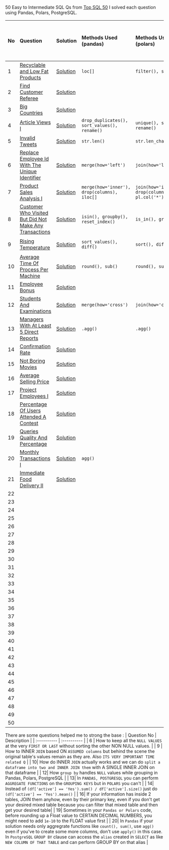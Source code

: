 50 Easy to Intermediate SQL Qs from [Top SQL 50](https://leetcode.com/studyplan/top-sql-50/)
I solved each question using Pandas, Polars, PostgreSQL.

|   No  |   Question  |  Solution   | Methods Used (pandas) | Methods Used (polars) | Methods Used (postgreSQL, except SELECT and FROM) |
| :---- | :-----------| :---------- | :---------------------| :---------------------| :-------------------------------------------------|
|   1   | [Recyclable and Low Fat Products](https://leetcode.com/problems/recyclable-and-low-fat-products/description/?envType=study-plan-v2&envId=top-sql-50) | [Solution](https://leetcode.com/problems/recyclable-and-low-fat-products/solutions/5896967/pandas-polars-and-postgresql) | `loc[]` | `filter(), select()` | `WHERE`|
|   2   | [Find Customer Referee](https://leetcode.com/problems/find-customer-referee/description/) | [Solution](https://leetcode.com/problems/find-customer-referee/solutions/5898178/pandas-polars-and-postgresql) | | | `ISNULL, COALESCE` |
|   3   | [Big Countries](https://leetcode.com/problems/big-countries/) | [Solution](https://leetcode.com/problems/big-countries/solutions/5898265/pandas-polars-postgresql) | | | |
|   4   | [Article Views I](https://leetcode.com/problems/article-views-i/description/) | [Solution](https://leetcode.com/problems/article-views-i/solutions/5898437/pandas-polars-postgresql) | `drop_duplicates(), sort_values(), rename()` | `unique(), sort(), rename()` | `DISTINCT, ORDER BY` |
|   5   | [Invalid Tweets](https://leetcode.com/problems/invalid-tweets/description/?envType=study-plan-v2&envId=top-sql-50) | [Solution](https://leetcode.com/problems/invalid-tweets/solutions/5898689/pandas-polars-postgresql) | `str.len()` | `str.len_chars()`| `LENGTH()` |
|   6   | [Replace Employee Id With The Unique Identifier](https://leetcode.com/problems/replace-employee-id-with-the-unique-identifier/description/) | [Solution](https://leetcode.com/problems/replace-employee-id-with-the-unique-identifier/solutions/5903096/pandas-polars-postgresql) |`merge(how='left')`|`join(how='left')` |`LEFT JOIN` |
|   7   | [Product Sales Analysis I](https://leetcode.com/problems/product-sales-analysis-i/description/?envType=study-plan-v2&envId=top-sql-50) | [Solution](https://leetcode.com/problems/product-sales-analysis-i/solutions/5903591/pandas-polars-postgresql) |`merge(how='inner'), drop(columns), iloc[]` |`join(how='inner'), drop(columns), pl.col('*').exclude()` | `INNER JOIN, subquery` |
|   8   | [Customer Who Visited But Did Not Make Any Transactions](https://leetcode.com/problems/customer-who-visited-but-did-not-make-any-transactions/description/) | [Solution](https://leetcode.com/problems/customer-who-visited-but-did-not-make-any-transactions/solutions/5907523/pandas-polars-postgresql) |`isin(), groupby(), reset_index()` | `is_in(), group_by()` | `group by, count(*)`|
|   9   | [Rising Temperature](https://leetcode.com/problems/rising-temperature/description/) | [Solution](https://leetcode.com/problems/rising-temperature/solutions/5909035/pandas-polars-postgresql) | `sort_values(), diff()`| `sort(), diff()` | `INTERVAL (timeseries data)`|
|   10  | [Average Time Of Process Per Machine](https://leetcode.com/problems/average-time-of-process-per-machine/description/) | [Solution](https://leetcode.com/problems/average-time-of-process-per-machine/solutions/5925007/pandas-polars-postgresql) | `round(), sub()` | `round(), sub()` | `ROUND(), INNER JOIN on 4 conditions` |
|   11  | [Employee Bonus](https://leetcode.com/problems/employee-bonus/description/) | [Solution](https://leetcode.com/problems/employee-bonus/solutions/5932212/pandas-polars-postgresql) | | | |
|   12  | [Students And Examinations](https://leetcode.com/problems/students-and-examinations/description/) | [Solution](https://leetcode.com/problems/students-and-examinations/solutions/5938990/pandas-polars-postgresql) | `merge(how='cross')` | `join(how='cross')` | `CROSS JOIN, COUNT(a column)` |
|   13  | [Managers With At Least 5 Direct Reports](https://leetcode.com/problems/managers-with-at-least-5-direct-reports/description/) | [Solution](https://leetcode.com/problems/managers-with-at-least-5-direct-reports/solutions/5942105/pandas-polars-postgresql) | `.agg()` | `.agg()` | `HAVING` |
|   14  | [Confirmation Rate](https://leetcode.com/problems/confirmation-rate/description/) | [Solution](https://leetcode.com/problems/confirmation-rate/solutions/5946527/pandas-polars-postgresql) | | | |
|   15  | [Not Boring Movies](https://leetcode.com/problems/not-boring-movies/description/) | [Solution](https://leetcode.com/problems/not-boring-movies/solutions/5949203/pandas-polars-postgresql) | | | |
|   16  | [Average Selling Price](https://leetcode.com/problems/average-selling-price/description/) | [Solution](https://leetcode.com/problems/average-selling-price/solutions/5953506/pandas-polars-postgresql) | | | |
|   17  | [Project Employees I](https://leetcode.com/problems/project-employees-i/description/) | [Solution](https://leetcode.com/problems/project-employees-i/solutions/5954215/pandas-polars-postgresql) | | | |
|   18  | [Percentage Of Users Attended A Contest](https://leetcode.com/problems/percentage-of-users-attended-a-contest/description/) | [Solution](https://leetcode.com/problems/percentage-of-users-attended-a-contest/solutions/5957003/pandas-polars-postgresql) | | | |
|   19  | [Queries Quality And Percentage](https://leetcode.com/problems/queries-quality-and-percentage/description/?envType=study-plan-v2&envId=top-sql-50) | [Solution](https://leetcode.com/problems/queries-quality-and-percentage/solutions/5957170/pandas-polars-postgresql) | | | |
|   20  | [Monthly Transactions I](https://leetcode.com/problems/monthly-transactions-i/description/) | [Solution](https://leetcode.com/problems/monthly-transactions-i/solutions/5962275/pandas-polars-postgresql) | `agg()` | | `FILTER()` |
|   21  | [Immediate Food Delivery II](https://leetcode.com/problems/immediate-food-delivery-ii/description/) | [Solution](https://leetcode.com/problems/immediate-food-delivery-ii/solutions/5970239/pandas-polars-postgresql) | | | `subquery` |
|   22   | []() | []() | | | |
|   23   | []() | []() | | | |
|   24   | []() | []() | | | |
|   25   | []() | []() | | | |
|   26   | []() | []() | | | |
|   27   | []() | []() | | | |
|   28   | []() | []() | | | |
|   29   | []() | []() | | | |
|   30   | []() | []() | | | |
|   31   | []() | []() | | | |
|   32   | []() | []() | | | |
|   33   | []() | []() | | | |
|   34   | []() | []() | | | |
|   35   | []() | []() | | | |
|   36   | []() | []() | | | |
|   37   | []() | []() | | | |
|   38   | []() | []() | | | |
|   39   | []() | []() | | | |
|   40   | []() | []() | | | |
|   41   | []() | []() | | | |
|   42   | []() | []() | | | |
|   43   | []() | []() | | | |
|   44   | []() | []() | | | |
|   45   | []() | []() | | | |
|   46   | []() | []() | | | |
|   47   | []() | []() | | | |
|   48   | []() | []() | | | |
|   49   | []() | []() | | | |
|   50   | []() | []() | | | |

There are some questions helped me to strong the base :
| Question No | Description |
| :---------- | :---------- |
| 6 | How to keep all the `NULL VALUES` at the very `FIRST OR LAST` without sorting the other NON NULL values. |
| 9 | How to INNER `JOIN` based ON `ASSUMED columns` but behind the scene the original table's values remain as they are. Also `ITS VERY IMPORTANT TIME related Q` |
| 10| How do INNER `JOIN` actually works and we can do `split a dataframe into two and INNER JOIN them` with A SINGLE INNER JOIN on that dataframe |
| 12| How `group by` handles `NULL` values while grouping in Pandas, Polars, PostgreSQL |
| 13| In `PANDAS, POSTGRESQL` you can perform `AGGREGATE FUNCTIONS` on the `GROUPING KEYS` but in `POLARS` you can't |
| 14| Instead of `(df['active'] == 'Yes').sum() / df['active'].size()` just do `(df['active'] == 'Yes').mean()` |
| 16| If your information has inside 2 tables, JOIN them anyhow, even by their primary key, even if you don't get your desired mixed table because you can filter that mixed table and then get your desired table|
| 19| Sometimes in your `Pandas or Polars` code, before rounding up a Float value to CERTAIN DECIMAL NUMBERS, you might need to add `1e-10` to the FLOAT value first |
| 20| In `Pandas` if your solution needs only aggregrate functions like `count(), sum()`, use `agg()` even if you've to create some more columns, don't use `apply()` in this case. In `PostgreSQL` `GROUP BY` clause can access the `alias` created in `SELECT` as like `NEW COLUMN OF THAT TABLE` and can perform GROUP BY on that alias |